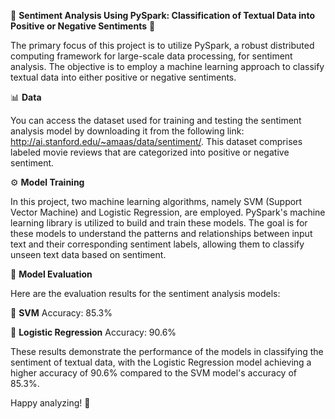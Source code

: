 🌟 **Sentiment Analysis Using PySpark: Classification of Textual Data into Positive or Negative Sentiments** 🌟

The primary focus of this project is to utilize PySpark, a robust distributed computing framework for large-scale data processing, for sentiment analysis. The objective is to employ a machine learning approach to classify textual data into either positive or negative sentiments.


📊 **Data**

You can access the dataset used for training and testing the sentiment analysis model by downloading it from the following link: http://ai.stanford.edu/~amaas/data/sentiment/. This dataset comprises labeled movie reviews that are categorized into positive or negative sentiment.


⚙️ **Model Training**

In this project, two machine learning algorithms, namely SVM (Support Vector Machine) and Logistic Regression, are employed. PySpark's machine learning library is utilized to build and train these models. The goal is for these models to understand the patterns and relationships between input text and their corresponding sentiment labels, allowing them to classify unseen text data based on sentiment.


🔬 **Model Evaluation**


Here are the evaluation results for the sentiment analysis models:

🔹 **SVM**
Accuracy: 85.3%

🔹 **Logistic Regression**
Accuracy: 90.6%


These results demonstrate the performance of the models in classifying the sentiment of textual data, with the Logistic Regression model achieving a higher accuracy of 90.6% compared to the SVM model's accuracy of 85.3%.





Happy analyzing! 🚀

